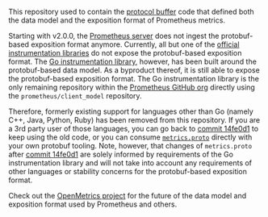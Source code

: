 This repository used to contain the [protocol buffer](https://developers.google.com/protocol-buffers) code that defined both the data model and the exposition format of Prometheus metrics.

Starting with v2.0.0, the [Prometheus server](https://github.com/prometheus/prometheus) does not ingest the protobuf-based exposition format anymore.
Currently, all but one of the [official instrumentation libraries](https://prometheus.io/docs/instrumenting/clientlibs/) do not expose the protobuf-based exposition format.
The [Go instrumentation library](https://github.com/prometheus/client_golang), however, has been built around the protobuf-based data model.
As a byproduct thereof, it is still able to expose the protobuf-based exposition format.
The Go instrumentation library is the only remaining repository within the [Prometheus GitHub org](https://github.com/prometheus) directly using the `prometheus/client_model` repository.

Therefore, formerly existing support for languages other than Go (namely C++, Java, Python, Ruby) has been removed from this repository.
If you are a 3rd party user of those languages, you can go back to [commit 14fe0d1](https://github.com/prometheus/client_model/commit/14fe0d1b01d4d5fc031dd4bec1823bd3ebbe8016) to keep using the old code, or you can consume [`metrics.proto`](https://github.com/prometheus/client_model/blob/master/metrics.proto) directly with your own protobuf tooling.
Note, however, that changes of `metrics.proto` after [commit 14fe0d1](https://github.com/prometheus/client_model/commit/14fe0d1b01d4d5fc031dd4bec1823bd3ebbe8016) are solely informed by requirements of the Go instrumentation library and will not take into account any requirements of other languages or stability concerns for the protobuf-based exposition format.

Check out the [OpenMetrics project](https://openmetrics.io/) for the future of the data model and exposition format used by Prometheus and others.
